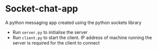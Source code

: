 # Socket-chat-app
A python messaging app created using the python sockets library

- Run `server.py` to initialise the server
- Run `client.py` to start the client. IP address of machine running the server is required for the client to connect
